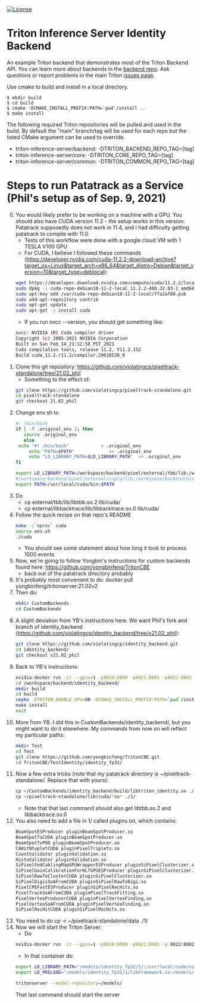 <!--
# Copyright (c) 2020, NVIDIA CORPORATION. All rights reserved.
#
# Redistribution and use in source and binary forms, with or without
# modification, are permitted provided that the following conditions
# are met:
#  * Redistributions of source code must retain the above copyright
#    notice, this list of conditions and the following disclaimer.
#  * Redistributions in binary form must reproduce the above copyright
#    notice, this list of conditions and the following disclaimer in the
#    documentation and/or other materials provided with the distribution.
#  * Neither the name of NVIDIA CORPORATION nor the names of its
#    contributors may be used to endorse or promote products derived
#    from this software without specific prior written permission.
#
# THIS SOFTWARE IS PROVIDED BY THE COPYRIGHT HOLDERS ``AS IS'' AND ANY
# EXPRESS OR IMPLIED WARRANTIES, INCLUDING, BUT NOT LIMITED TO, THE
# IMPLIED WARRANTIES OF MERCHANTABILITY AND FITNESS FOR A PARTICULAR
# PURPOSE ARE DISCLAIMED.  IN NO EVENT SHALL THE COPYRIGHT OWNER OR
# CONTRIBUTORS BE LIABLE FOR ANY DIRECT, INDIRECT, INCIDENTAL, SPECIAL,
# EXEMPLARY, OR CONSEQUENTIAL DAMAGES (INCLUDING, BUT NOT LIMITED TO,
# PROCUREMENT OF SUBSTITUTE GOODS OR SERVICES; LOSS OF USE, DATA, OR
# PROFITS; OR BUSINESS INTERRUPTION) HOWEVER CAUSED AND ON ANY THEORY
# OF LIABILITY, WHETHER IN CONTRACT, STRICT LIABILITY, OR TORT
# (INCLUDING NEGLIGENCE OR OTHERWISE) ARISING IN ANY WAY OUT OF THE USE
# OF THIS SOFTWARE, EVEN IF ADVISED OF THE POSSIBILITY OF SUCH DAMAGE.
-->

[![License](https://img.shields.io/badge/License-BSD3-lightgrey.svg)](https://opensource.org/licenses/BSD-3-Clause)

# Triton Inference Server Identity Backend

An example Triton backend that demonstrates most of the Triton Backend
API. You can learn more about backends in the [backend
repo](https://github.com/triton-inference-server/backend). Ask
questions or report problems in the main Triton [issues
page](https://github.com/triton-inference-server/server/issues).

Use cmake to build and install in a local directory.

```
$ mkdir build
$ cd build
$ cmake -DCMAKE_INSTALL_PREFIX:PATH=`pwd`/install ..
$ make install
```

The following required Triton repositories will be pulled and used in
the build. By default the "main" branch/tag will be used for each repo
but the listed CMake argument can be used to override.

* triton-inference-server/backend: -DTRITON_BACKEND_REPO_TAG=[tag]
* triton-inference-server/core: -DTRITON_CORE_REPO_TAG=[tag]
* triton-inference-server/common: -DTRITON_COMMON_REPO_TAG=[tag]


# Steps to run Patatrack as a Service (Phil's setup as of Sep. 9, 2021)

0. You would likely prefer to be working on a machine with a GPU.  You should also have CUDA version 11.2 - the setup works in this version.  Patatrack supposedly does not work in 11.4, and I had difficulty getting patatrack to compile with 11.0
   * Tests of this workflow were done with a google cloud VM with 1 TESLA V100 GPU
   * For CUDA, I believe I followed these commands (https://developer.nvidia.com/cuda-11.2.2-download-archive?target_os=Linux&target_arch=x86_64&target_distro=Debian&target_version=10&target_type=deblocal):
   ```bash
   wget https://developer.download.nvidia.com/compute/cuda/11.2.2/local_installers/cuda-repo-debian10-11-2-local_11.2.2-460.32.03-1_amd64.deb
   sudo dpkg -i cuda-repo-debian10-11-2-local_11.2.2-460.32.03-1_amd64.deb
   sudo apt-key add /var/cuda-repo-debian10-11-2-local/7fa2af80.pub
   sudo add-apt-repository contrib
   sudo apt-get update
   sudo apt-get -y install cuda
   ```
   * If you run nvcc --version, you should get something like:
   ```bash
   nvcc: NVIDIA (R) Cuda compiler driver
   Copyright (c) 2005-2021 NVIDIA Corporation
   Built on Sun_Feb_14_21:12:58_PST_2021
   Cuda compilation tools, release 11.2, V11.2.152
   Build cuda_11.2.r11.2/compiler.29618528_0
   ```
1. Clone this git repository: https://github.com/violatingcp/pixeltrack-standalone/tree/21.02_phil
   * Something to the effect of:
   ```bash
   git clone https://github.com/violatingcp/pixeltrack-standalone.git
   cd pixeltrack-standalone
   git checkout 21.02_phil
   ```
3. Change env.sh to
   ```bash
   #! /bin/bash
   if [ -f .original_env ]; then
      source .original_env
      else
	echo "#! /bin/bash"            > .original_env
     	echo "PATH=$PATH"             >> .original_env
      	echo "LD_LIBRARY_PATH=$LD_LIBRARY_PATH"  >> .original_env
   fi

   export LD_LIBRARY_PATH=/workspace/backend/pixel/external/tbb/lib:/workspace/backend/pixel/external/libbacktrace/lib:/usr/local/cuda/lib64:/workspace/backend/pixel/lib/cuda/:$LD_LIBRARY_PATH
   #/workspace/backend/pixel/external/cupla/lib:/workspace/backend/pixel/external/kokkos/install/lib:$LD_LIBRARY_PATH
   export PATH=/usr/local/cuda/bin:$PATH
   ```
4. Do
   * cp external/tbb/lib/libtbb.so.2 lib/cuda/
   * cp external/libbacktrace/lib/libbacktrace.so.0 lib/cuda/
5. Follow the quick recipe on that repo's README
   ```bash
   make -j`nproc` cuda
   source env.sh
   ./cuda
   ```
   * You should see some statement about how long it took to process 1000 events
6. Now, we're going to follow Yongbin's instructions for custom backends found here: https://github.com/yongbinfeng/TritonCBE
   * back out of the patatrack directory probably
7. It's probably most convenient to do: docker pull yongbinfeng/tritonserver:21.02v2
8. Then do:
   ```bash
   mkdir CustomBackends
   cd CustomBackends
   ```
9. A slight deviation from YB's instructions here.  We want Phil's fork and branch of identity_backend (https://github.com/violatingcp/identity_backend/tree/v21.02_phil):
   ```bash
   git clone https://github.com/violatingcp/identity_backend.git
   cd identity_backend/
   git checkout v21.02_phil
   ```
10. Back to YB's instructions:
    ```bash
    nvidia-docker run -it --gpus=1 -p8020:8000 -p8021:8001 -p8022:8002 --rm --shm-size=1g --ulimit memlock=-1 --ulimit stack=67108864 -v/PATH_TO_CustomBackends/:/workspace/backend yongbinfeng/tritonserver:21.02v2
    cd /workspace/backend/identity_backend/
    mkdir build
    cd build
    cmake -DTRITON_ENABLE_GPU=ON -DCMAKE_INSTALL_PREFIX:PATH=`pwd`/install -DTRITON_BACKEND_REPO_TAG=r21.02 -DTRITON_CORE_REPO_TAG=r21.02 -DTRITON_COMMON_REPO_TAG=r21.02 ..
    make install
    exit
    ```
11. More from YB.  I did this in CustomBackends/identity_backend/, but you might want to do it elsewhere.  My commands from now on will reflect my particular paths:
    ```bash
    mkdir Test
    cd Test
    git clone https://github.com/yongbinfeng/TritonCBE.git
    cd TritonCBE/TestIdentity/identity_fp32/
    ```
12. Now a few extra tricks (note that my patatrack directory is ~/pixeltrack-standalone/.  Replace that with yours):
    ```bash
    cp ~/CustomBackends/identity_backend/build/libtriton_identity.so ./1/
    cp ~/pixeltrack-standalone/lib/cuda/*so* ./1/
    ```
    * Note that that last command should also get libtbb.so.2 and libbacktrace.so.0
13. You also need to add a file in 1/ called plugins.txt, which contains:
    ```bash
    BeamSpotESProducer pluginBeamSpotProducer.so
    BeamSpotToCUDA pluginBeamSpotProducer.so
    BeamSpotToPOD pluginBeamSpotProducer.so
    CAHitNtupletCUDA pluginPixelTriplets.so
    CountValidator pluginValidation.so
    HistoValidator pluginValidation.so
    SiPixelFedCablingMapGPUWrapperESProducer pluginSiPixelClusterizer.so
    SiPixelGainCalibrationForHLTGPUESProducer pluginSiPixelClusterizer.so
    SiPixelRawToClusterCUDA pluginSiPixelClusterizer.so
    SiPixelDigisSoAFromCUDA pluginSiPixelRawToDigi.so
    PixelCPEFastESProducer pluginSiPixelRecHits.so
    PixelTrackSoAFromCUDA pluginPixelTrackFitting.so
    PixelVertexProducerCUDA pluginPixelVertexFinding.so
    PixelVertexSoAFromCUDA pluginPixelVertexFinding.so
    SiPixelRecHitCUDA pluginSiPixelRecHits.so
    ```
14. You need to do cp -r ~/pixeltrack-standalone/data ./1/
15. Now we will start the Triton Server:
    * Do
    ```bash
    nvidia-docker run -it --gpus=1 -p8020:8000 -p8021:8001 -p 8022:8002 --rm -v/home/wmccorma/CustomBackends/identity_backend/Test/TritonCBE/TestIdentity/:/models yongbinfeng/tritonserver:21.02v2
    ```
    * In that container do:
    ```bash
    export LD_LIBRARY_PATH="/models/identity_fp32/1/:/usr/local/cuda/compat/lib:/usr/local/nvidia/lib:/usr/local/nvidia/lib64"
    export LD_PRELOAD="/models/identity_fp32/1/libFramework.so:/models/identity_fp32/1/libCUDACore.so:/models/identity_fp32/1/libtbb.so.2:/models/identity_fp32/1/libCUDADataFormats.so:/models/identity_fp32/1/libCondFormats.so:/models/identity_fp32/1/pluginBeamSpotProducer.so:/models/identity_fp32/1/pluginSiPixelClusterizer.so"

    tritonserver --model-repository=/models/
    ```
    That last command should start the server
